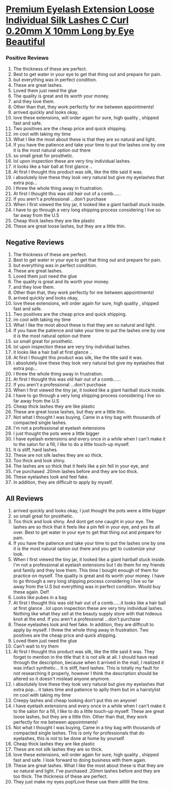 # [Premium Eyelash Extension Loose Individual Silk Lashes C Curl 0.20mm X 10mm Long by Eye Beautiful](https://products.checkmycream.com/products/Premium-Eyelash-Extension-Loose-Individual-Silk-Lashes-C-Curl-0.20mm-X-10mm-Long-by-Eye-Beautiful.html)

### Positive Reviews

<ol>
      <li>The thickness of these are perfect.</li>
      <li>Best to get water in your eye to get that thing out and prepare for pain.</li>
      <li>but everything was in perfect condition.</li>
      <li>These are great lashes.  </li>
      <li>Loved them just need the glue</li>
      <li>The quality is great and its worth your money.</li>
      <li>and they love them.</li>
      <li>Other than that, they work perfectly for me between appointments!</li>
      <li>arrived quickly and looks okay,</li>
      <li>love these extensions, will order again for sure, high quality , shipped fast and safe.</li>
      <li>Two positives are the cheap price and quick shipping.</li>
      <li>im cool with taking my time</li>
      <li>What I like the most about these is that they are so natural and light.</li>
      <li>If you have the patience and take your time to put the lashes one by one it is the most natural option out there</li>
      <li>so small great for prosthetic.</li>
      <li>lol upon inspection these are very tiny individual lashes.</li>
      <li>it looks like a hair ball at first glance ..</li>
      <li>At first I thought this product was silk, like the title said it was.</li>
      <li>i absolutely love these they look very natural but give my eyelashes that extra pop...</li>
      <li>I threw the whole thing away in frustration.</li>
      <li>At first I thought this was old hair out of a comb......</li>
      <li>If you aren&#x27;t a professional ...don&#x27;t purchase</li>
      <li>When I first viewed the tiny jar, it looked like a giant hairball stuck inside.</li>
      <li>I have to go through a very long shipping process considering I live so far away from the U.S</li>
      <li>Cheap thick lashes they are like plastic</li>
      <li>These are great loose lashes, but they are a little thin.</li>
</ol>


<h2>Negative Reviews</h2>
<ol>
<li> The thickness of these are perfect.</li>
<li> Best to get water in your eye to get that thing out and prepare for pain.</li>
<li> but everything was in perfect condition.</li>
<li> These are great lashes.  </li>
<li> Loved them just need the glue</li>
<li> The quality is great and its worth your money.</li>
<li> and they love them.</li>
<li> Other than that, they work perfectly for me between appointments!</li>
<li> arrived quickly and looks okay,</li>
<li> love these extensions, will order again for sure, high quality , shipped fast and safe.</li>
<li> Two positives are the cheap price and quick shipping.</li>
<li> im cool with taking my time</li>
<li> What I like the most about these is that they are so natural and light.</li>
<li> If you have the patience and take your time to put the lashes one by one it is the most natural option out there</li>
<li> so small great for prosthetic.</li>
<li> lol upon inspection these are very tiny individual lashes.</li>
<li> it looks like a hair ball at first glance ..</li>
<li> At first I thought this product was silk, like the title said it was.</li>
<li> i absolutely love these they look very natural but give my eyelashes that extra pop...</li>
<li> I threw the whole thing away in frustration.</li>
<li> At first I thought this was old hair out of a comb......</li>
<li> If you aren&#x27;t a professional ...don&#x27;t purchase</li>
<li> When I first viewed the tiny jar, it looked like a giant hairball stuck inside.</li>
<li> I have to go through a very long shipping process considering I live so far away from the U.S</li>
<li> Cheap thick lashes they are like plastic</li>
<li> These are great loose lashes, but they are a little thin.</li>
<li> Not what I thought I was buying,  Came in a tiny bag with thousands of compacted single lashes.</li>
<li> I&#x27;m not a professional at eyelash extensions</li>
<li> I just thought the pots were a little bigger</li>
<li> I have eyelash extensions and every once in a while when I can&#x27;t make it to the salon for a fill, I like to do a little touch-up myself.</li>
<li> It is stiff, hard lashes.</li>
<li> These are not silk lashes they are so thick.</li>
<li> Too thick and look shiny.</li>
<li> The lashes are so thick that it feels like a pin fell in your eye, and</li>
<li> I&#x27;ve purchased .20mm lashes before and they are too thick.  </li>
<li> These eyelashes look and feel fake.</li>
<li> In addition, they are difficult to apply by myself.</li>
</ol>

<h2>All Reviews</h2>

<ol>
    <li> arrived quickly and looks okay, I just thought the pots were a little bigger</li>
    <li> so small great for prosthetic.</li>
    <li> Too thick and look shiny. And dont get one caught in your eye. The lashes are so thick that it feels like a pin fell in your eye, and yes its all over. Best to get water in your eye to get that thing out and prepare for pain.</li>
    <li> If you have the patience and take your time to put the lashes one by one it is the most natural option out there and you get to customize your look.</li>
    <li> When I first viewed the tiny jar, it looked like a giant hairball stuck inside. I&#x27;m not a professional at eyelash extensions but I do them for my friends and family and they love them. This time I bought enough of them for practice on myself. The quality is great and its worth your money. I have to go through a very long shipping process considering I live so far away from the U.S but everything was in perfect condition. Would buy these again. Def!</li>
    <li> Looks like pubes in a bag</li>
    <li> At first I thought this was old hair out of a comb......it looks like a hair ball at first glance ..lol upon inspection these are very tiny individual lashes. Nothing like what they sell at the beauty supply store with that hideous knot at the end. If you aren&#x27;t a professional ...don&#x27;t purchase</li>
    <li> These eyelashes look and feel fake. In addition, they are difficult to apply by myself. I threw the whole thing away in frustration. Two positives are the cheap price and quick shipping.</li>
    <li> Loved them just need the glue</li>
    <li> Can&#x27;t wait to try them</li>
    <li> At first I thought this product was silk, like the title said it was. They forget to mention in the title that it is not silk at all. I should have read through the description, because when it arrived in the mail, I realized it was infact synthetic... It is stiff, hard lashes. This is totally my fault for not researching it  properly, however I think the description should be altered so it doesn&#x27;t mislead anyone anymore.</li>
    <li> i absolutely love these they look very natural but give my eyelashes that extra pop... it takes time and patience to aplly them but im a hairstylist im cool with taking my time</li>
    <li> Creepy lashes and cheap looking don&#x27;t put this on anyone!</li>
    <li> I have eyelash extensions and every once in a while when I can&#x27;t make it to the salon for a fill, I like to do a little touch-up myself. These are great loose lashes, but they are a little thin. Other than that, they work perfectly for me between appointments!</li>
    <li> Not what I thought I was buying,  Came in a tiny bag with thousands of compacted single lashes. This is only for professionals that do eyelashes, this is not to be done at home by yourself.</li>
    <li> Cheap thick lashes they are like plastic</li>
    <li> These are not silk lashes they are so thick.</li>
    <li> love these extensions, will order again for sure, high quality , shipped fast and safe. I look forward to doing business with them again.</li>
    <li> These are great lashes.  What I like the most about these is that they are so natural and light. I&#x27;ve purchased .20mm lashes before and they are too thick.  The thickness of these are perfect.</li>
    <li> They just make my eyes pop!Love these use them alllllll the time.</li>
</ol>




